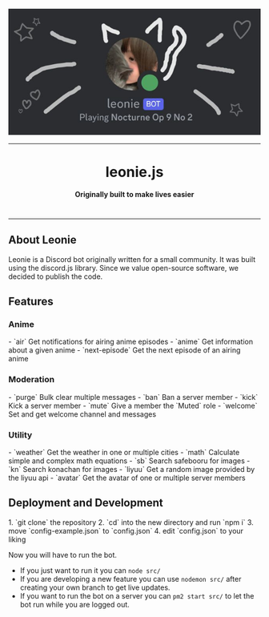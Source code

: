 <div align="center" style="padding-top: 25px">
    <img src="leonie-banner.jpg" alt="Logo">
    <hr>
    <h1>leonie.js</h1>
    <b>Originally built to make lives easier</b>
    <hr style="margin-top: 40px">
</div>

<h2>About Leonie</h2>
Leonie is a Discord bot originally written for a small community.
It was built using the discord.js library.
Since we value open-source software, we decided to publish the code.

<h2>Features</h2>

<h3>Anime</h3>
- `air` Get notifications for airing anime episodes
- `anime` Get information about a given anime
- `next-episode` Get the next episode of an airing anime

<h3>Moderation</h3>
- `purge` Bulk clear multiple messages
- `ban` Ban a server member
- `kick` Kick a server member
- `mute` Give a member the `Muted` role
- `welcome` Set and get welcome channel and messages

<h3>Utility</h3>
- `weather` Get the weather in one or multiple cities
- `math` Calculate simple and complex math equations
- `sb` Search safebooru for images
- `kn` Search konachan for images
- `liyuu` Get a random image provided by the liyuu api
- `avatar` Get the avatar of one or multiple server members

<h2>Deployment and Development</h2>
1. `git clone` the repository
2. `cd` into the new directory and run `npm i`
3. move `config-example.json` to `config.json`
4. edit `config.json` to your liking

Now you will have to run the bot.

- If you just want to run it you can `node src/`
- If you are developing a new feature you can use `nodemon src/` after creating your own branch to get live updates.
- If you want to run the bot on a server you can `pm2 start src/` to let the bot run while you are logged out.